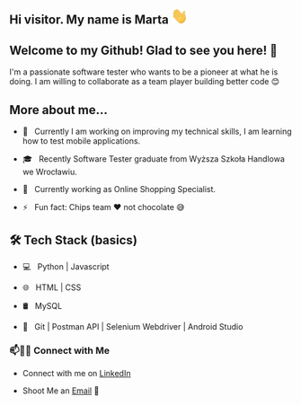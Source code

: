 ## Hi visitor. My name is Marta <img src="https://github.com/jatin-pahuja/jatin-pahuja/blob/master/Hi.gif" width="30px">
## Welcome to my Github! Glad to see you here! 🤩 


I'm a passionate software tester who wants to be a pioneer at what he is doing. I am willing to collaborate as a team player building better code 😊

## More about me...

- 🔭 &nbsp; Currently I am working on improving my technical skills, I am learning how to test mobile applications.

- 🎓 &nbsp; Recently Software Tester graduate from Wyższa Szkoła Handlowa we Wrocławiu.

- 🌱 &nbsp; Currently working as Online Shopping Specialist.

- ⚡ &nbsp; Fun fact: Chips team :heart: not chocolate :sweat_smile: 


## 🛠 Tech Stack (basics)

- 💻 &nbsp; Python | Javascript

- 🌐 &nbsp; HTML | CSS 

- 🛢 &nbsp; MySQL 

- 🔧 &nbsp; Git | Postman API | Selenium Webdriver | Android Studio


### 📫🤝🏻 Connect with Me

- Connect with me on [LinkedIn](https://www.linkedin.com/in/marta-dydak/) 

 - Shoot Me an [Email](mailto:mkdydak@gmail.com) 💌




